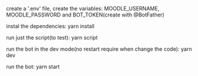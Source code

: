 create a '.env' file, create the variables: MOODLE_USERNAME, MOODLE_PASSWORD and BOT_TOKEN(create with @BotFather)

instal the dependencies: yarn install

run just the script(to test): yarn script

run the bot in the dev mode(no restart require when change the code): yarn dev

run the bot: yarn start